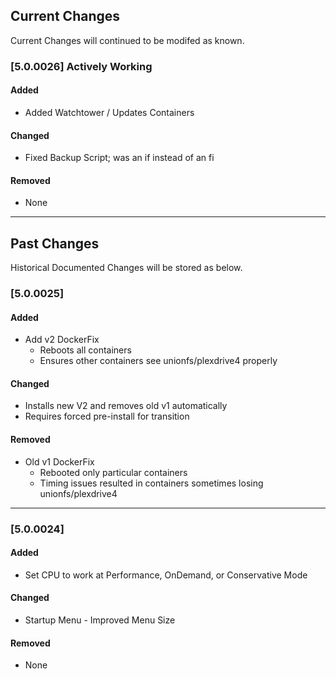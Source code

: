 ## Current Changes
Current Changes will continued to be modifed as known.

### [5.0.0026] Actively Working
#### Added
- Added Watchtower / Updates Containers

#### Changed
- Fixed Backup Script; was an if instead of an fi 

#### Removed
- None

-------------------------------------------------------
## Past Changes
Historical Documented Changes will be stored as below.


### [5.0.0025]
#### Added
- Add v2 DockerFix
  - Reboots all containers 
  - Ensures other containers see unionfs/plexdrive4 properly

#### Changed
- Installs new V2 and removes old v1 automatically
- Requires forced pre-install for transition

#### Removed
- Old v1 DockerFix
  - Rebooted only particular containers
  - Timing issues resulted in containers sometimes losing unionfs/plexdrive4

-------------------------------------------------------

### [5.0.0024]
#### Added
- Set CPU to work at Performance, OnDemand, or Conservative Mode

#### Changed
- Startup Menu - Improved Menu Size

#### Removed
- None

